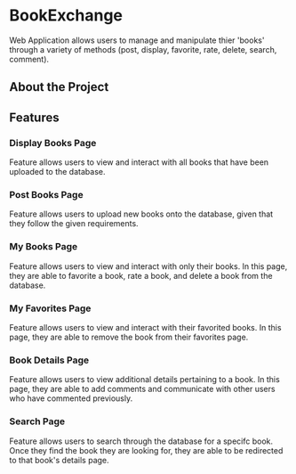 # BookExchange
Web Application allows users to manage and manipulate thier 'books' through a variety of methods (post, display, favorite, rate, delete, search, comment).

## About the Project

## Features
### Display Books Page
Feature allows users to view and interact with all books that have been uploaded to the database.

### Post Books Page
Feature allows users to upload new books onto the database, given that they follow the given requirements.

### My Books Page
Feature allows users to view and interact with only their books. In this page, they are able to favorite a book, rate a book, and delete a book from the database.

### My Favorites Page
Feature allows users to view and interact with their favorited books. In this page, they are able to remove the book from their favorites page.

### Book Details Page
Feature allows users to view additional details pertaining to a book. In this page, they are able to add comments and communicate with other users who have commented previously.

### Search Page
Feature allows users to search through the database for a specifc book. Once they find the book they are looking for, they are able to be redirected to that book's details page.

